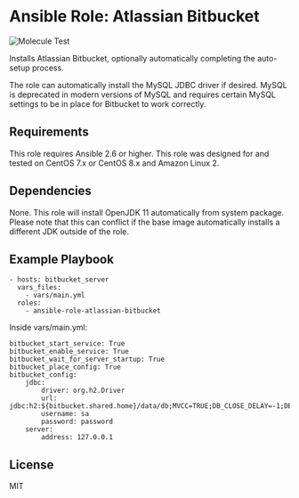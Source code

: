 # Ansible Role: Atlassian Bitbucket
![Molecule Test](https://github.com/rhythmictech/ansible-role-atlassian-bitbucket/workflows/Molecule%20Test/badge.svg)

Installs Atlassian Bitbucket, optionally automatically completing the auto-setup process.

The role can automatically install the MySQL JDBC driver if desired. MySQL is deprecated in modern versions of MySQL and requires certain MySQL settings to be in place for Bitbucket to work correctly.

## Requirements
This role requires Ansible 2.6 or higher.
This role was designed for and tested on CentOS 7.x or CentOS 8.x and Amazon Linux 2.

## Dependencies
None. This role will install OpenJDK 11 automatically from system package. Please note that this can conflict if the base image automatically installs a different JDK outside of the role.

## Example Playbook
```
- hosts: bitbucket_server
  vars_files:
    - vars/main.yml
  roles:
    - ansible-role-atlassian-bitbucket
```

Inside vars/main.yml:
```
bitbucket_start_service: True
bitbucket_enable_service: True
bitbucket_wait_for_server_startup: True
bitbucket_place_config: True
bitbucket_config:
	jdbc:
		driver: org.h2.Driver
		url: jdbc:h2:${bitbucket.shared.home}/data/db;MVCC=TRUE;DB_CLOSE_DELAY=-1;DB_CLOSE_ON_EXIT=FALSE;TRACE_LEVEL_FILE=4
		username: sa
		password: password
	server:
		address: 127.0.0.1

```

## License
MIT
